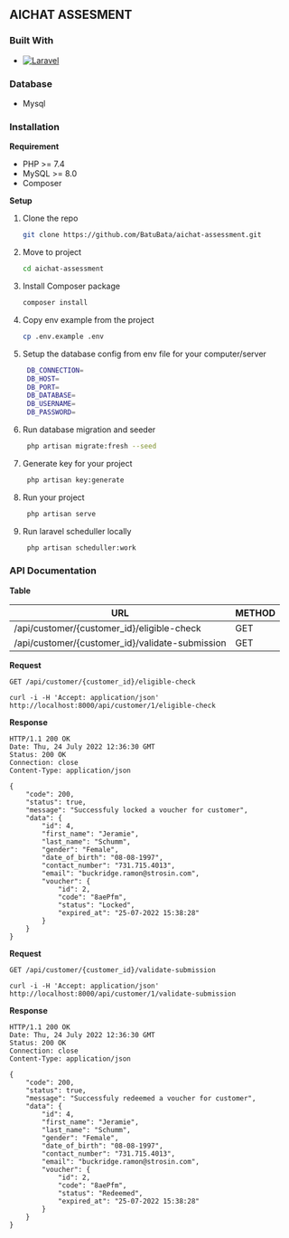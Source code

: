 ## AICHAT ASSESMENT

### Built With

* [![Laravel][Laravel.com]][Laravel-url]

### Database
* Mysql

### Installation

**Requirement**
- PHP >= 7.4
- MySQL  >= 8.0
- Composer

**Setup**
1. Clone the repo
   ```sh
   git clone https://github.com/BatuBata/aichat-assessment.git
   ```
2. Move to project
   ```sh
   cd aichat-assessment
   ```
3. Install Composer package
   ```sh
   composer install
   ```
4. Copy env example from the project
   ```sh
   cp .env.example .env
   ```
5. Setup the database config from env file for your computer/server
   ```sh
    DB_CONNECTION=
    DB_HOST=
    DB_PORT=
    DB_DATABASE=
    DB_USERNAME=
    DB_PASSWORD=
   ```
6. Run database migration and seeder
    ```sh
     php artisan migrate:fresh --seed
    ```
7. Generate key for your project
    ```sh
     php artisan key:generate
    ```
8. Run your project
    ```sh
     php artisan serve
    ```
9. Run laravel scheduller locally
    ```sh
     php artisan scheduller:work
    ```


### API Documentation

**Table**

| URL                                               | METHOD            |
| ------------------------------------------------- | ----------------- |
| /api/customer/{customer_id}/eligible-check        | GET               |
| /api/customer/{customer_id}/validate-submission   | GET               |

**Request**

`GET /api/customer/{customer_id}/eligible-check`

    curl -i -H 'Accept: application/json' http://localhost:8000/api/customer/1/eligible-check

**Response**

    HTTP/1.1 200 OK
    Date: Thu, 24 July 2022 12:36:30 GMT
    Status: 200 OK
    Connection: close
    Content-Type: application/json

    {
        "code": 200,
        "status": true,
        "message": "Successfuly locked a voucher for customer",
        "data": {
            "id": 4,
            "first_name": "Jeramie",
            "last_name": "Schumm",
            "gender": "Female",
            "date_of_birth": "08-08-1997",
            "contact_number": "731.715.4013",
            "email": "buckridge.ramon@strosin.com",
            "voucher": {
                "id": 2,
                "code": "8aePfm",
                "status": "Locked",
                "expired_at": "25-07-2022 15:38:28"
            }
        }
    }


**Request**

`GET /api/customer/{customer_id}/validate-submission`

    curl -i -H 'Accept: application/json' http://localhost:8000/api/customer/1/validate-submission

**Response**

    HTTP/1.1 200 OK
    Date: Thu, 24 July 2022 12:36:30 GMT
    Status: 200 OK
    Connection: close
    Content-Type: application/json

    {
        "code": 200,
        "status": true,
        "message": "Successfuly redeemed a voucher for customer",
        "data": {
            "id": 4,
            "first_name": "Jeramie",
            "last_name": "Schumm",
            "gender": "Female",
            "date_of_birth": "08-08-1997",
            "contact_number": "731.715.4013",
            "email": "buckridge.ramon@strosin.com",
            "voucher": {
                "id": 2,
                "code": "8aePfm",
                "status": "Redeemed",
                "expired_at": "25-07-2022 15:38:28"
            }
        }
    }

<!-- MARKDOWN LINKS & IMAGES -->
<!-- https://www.markdownguide.org/basic-syntax/#reference-style-links -->
[Laravel.com]: https://img.shields.io/badge/Laravel-FF2D20?style=for-the-badge&logo=laravel&logoColor=white
[Laravel-url]: https://laravel.com